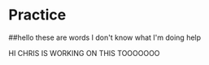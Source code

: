# Practice
##hello these are words
I don't know what I'm doing
help

HI CHRIS IS WORKING ON THIS TOOOOOOO

